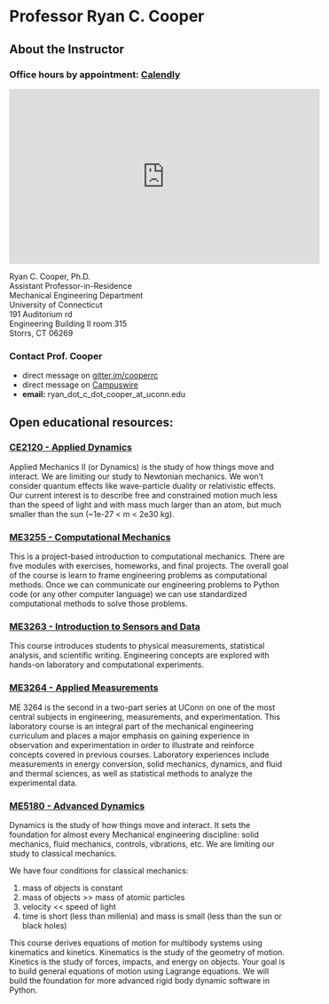 # Professor Ryan C. Cooper
## About the Instructor
### __Office hours__ by appointment: [Calendly](https://calendly.com/ryan-c-cooper/30min)

<iframe width="560" height="315"
src="https://www.youtube.com/embed/pvdID82aMEg" frameborder="0"
allow="accelerometer; autoplay; clipboard-write; encrypted-media;
gyroscope; picture-in-picture" allowfullscreen></iframe>

Ryan C. Cooper, Ph.D.\
Assistant Professor-in-Residence\
Mechanical Engineering Department\
University of Connecticut\
191 Auditorium rd\
Engineering Building II room 315\
Storrs, CT 06269

### Contact Prof. Cooper

- direct message on [gitter.im/cooperrc](https://gitter.im/cooperrc)
- direct message on [Campuswire](https://campuswire.com/)
- __email:__ ryan_dot_c_dot_cooper_at_uconn.edu


## Open educational resources:

### [CE2120 - Applied Dynamics](https://cooperrc.github.io/engineering-dynamics)

Applied Mechanics II (or Dynamics) is the study of how things move and
interact. We are limiting our study to Newtonian mechanics. We won’t
consider quantum effects like wave-particle duality or relativistic
effects. Our current interest is to describe free and constrained motion
much less than the speed of light and with mass much larger than an
atom, but much smaller than the sun (~1e-27 < m < 2e30 kg).

### [ME3255 - Computational Mechanics](https://cooperrc.github.io/computational-mechanics)

This is a project-based introduction to computational mechanics. There
are five modules with exercises, homeworks, and final projects. The
overall goal of the course is learn to frame engineering problems as
computational methods. Once we can communicate our engineering problems
to Python code (or any other computer language) we can use standardized
computational methods to solve those problems.

### [ME3263 - Introduction to Sensors and Data](https://cooperrc.github.io/sensors_and_data/README.html)

This course introduces students to physical measurements, statistical
analysis, and scientific writing. Engineering concepts are explored with
hands-on laboratory and computational experiments.

### [ME3264 - Applied Measurements](https://cooperrc.github.io/applied_measurements)
ME 3264 is the second in a two-part series at UConn on one of the most
central subjects in engineering, measurements, and experimentation. This
laboratory course is an integral part of the mechanical engineering
curriculum and places a major emphasis on gaining experience in
observation and experimentation in order to illustrate and reinforce
concepts covered in previous courses. Laboratory experiences include
measurements in energy conversion, solid mechanics, dynamics, and fluid
and thermal sciences, as well as statistical methods to analyze the
experimental data.


### [ME5180 - Advanced Dynamics](https://cooperrc.github.io/advanced-dynamics)

Dynamics is the study of how things move and interact. It sets the
foundation for almost every Mechanical engineering discipline: solid
mechanics, fluid mechanics, controls, vibrations, etc. We are limiting
our study to classical mechanics.

We have four conditions for classical mechanics:

1. mass of objects is constant
2. mass of objects >> mass of atomic particles
3. velocity << speed of light
4. time is short (less than millenia) and mass is small (less than the sun
or black holes)

This course derives equations of motion for multibody systems using
kinematics and kinetics. Kinematics is the study of the geometry of
motion. Kinetics is the study of forces, impacts, and energy on objects.
Your goal is to build general equations of motion using Lagrange
equations. We will build the foundation for more advanced rigid body
dynamic software in Python.

